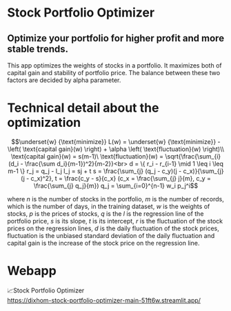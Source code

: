 # Stock Portfolio Optimizer

## Optimize your portfolio for higher profit and more stable trends.

This app optimizes the weights of stocks in a portfolio. It maximizes both of capital gain and stability of portfolio price.
The balance between these two factors are decided by alpha parameter.

# Technical detail about the optimization

```math
\underset{w} {\text{minimize}} L(w) = \underset{w} {\text{minimize}} -\left( \text{capital gain}(w) \right) + \alpha \left( \text{fluctuation}(w)  \right)\\
\text{capital gain}(w) = s(m-1)\
\text{fluctuation}(w) = \sqrt{\frac{\sum_{i}(d_i - \frac{\sum d_i}{m-1})^2}{m-2}}<br>
d = \{ r_i - r_{i-1} \mid 1 \leq i \leq m-1 \}  
r_j = q_j - l_j
l_j = sj + t
s = \frac{\sum_{j} (q_j - c_y)(j - c_x)}{\sum_{j} (j - c_x)^2}, t = \frac{c_y - s}{c_x}
(c_x = \frac{\sum_{j} j}{m}, c_y = \frac{\sum_{j} q_j}{m})
q_j = \sum_{i=0}^{n-1} w_i p_j^i
```

where $n$ is the number of stocks in the portfolio, $m$ is the number of records, which is the number of days, in the training dataset, $w$ is the weights of stocks, $p$ is the prices of stocks, $q$ is the $l$ is the regression line of the portfolio price, $s$ is its slope, $t$ is its intercept, $r$ is the fluctuation of the stock prices on the regression lines, $d$ is the daily fluctuation of the stock prices, $\text{fluctuation}$ is the unbiased standard deviation of the daily fluctuation and $\text{capital gain}$ is the increase of the stock price on the regression line.

# Webapp

📈Stock Portfolio Optimizer  
https://dixhom-stock-portfolio-optimizer-main-51ft6w.streamlit.app/
